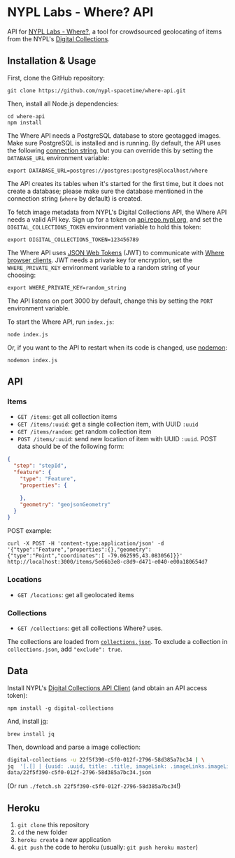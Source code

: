 # NYPL Labs - Where? API

API for [NYPL Labs - Where?](https://github.com/nypl-spacetime/where), a tool for crowdsourced geolocating of items from the NYPL's [Digital Collections](http://digitalcollections.nypl.org/).

## Installation & Usage

First, clone the GitHub repository:

    git clone https://github.com/nypl-spacetime/where-api.git

Then, install all Node.js dependencies:

    cd where-api
    npm install

The Where API needs a PostgreSQL database to store geotagged images. Make sure PostgreSQL is installed and is running. By default, the API uses the following [connection string](https://github.com/brianc/node-postgres/wiki/pg#parameters), but you can override this by setting the `DATABASE_URL` environment variable:

    export DATABASE_URL=postgres://postgres:postgres@localhost/where

The API creates its tables when it's started for the first time, but it does not create a database; please make sure the database mentioned in the connection string (`where` by default) is created.

To fetch image metadata from NYPL's Digital Collections API, the Where API needs a valid API key. Sign up for a token on [api.repo.nypl.org](http://api.repo.nypl.org/), and set the `DIGITAL_COLLECTIONS_TOKEN` environment variable to hold this token:

    export DIGITAL_COLLECTIONS_TOKEN=123456789

The Where API uses [JSON Web Tokens](https://en.wikipedia.org/wiki/JSON_Web_Token) (JWT) to communicate with [Where browser clients](https://github.com/nypl-spacetime/where). JWT needs a private key for encryption, set the `WHERE_PRIVATE_KEY` environment variable to a random string of your choosing:

    export WHERE_PRIVATE_KEY=random_string

The API listens on port 3000 by default, change this by setting the `PORT` environment variable.

To start the Where API, run `index.js`:

    node index.js

Or, if you want to the API to restart when its code is changed, use [nodemon](https://github.com/remy/nodemon):

    nodemon index.js

## API

### Items

- `GET /items`: get all collection items
- `GET /items/:uuid`: get a single collection item, with UUID `:uuid`
- `GET /items/random`: get random collection item
- `POST /items/:uuid`: send new location of item with UUID `:uuid`. POST data should be of the following form:

```json
{
  "step": "stepId",
  "feature": {
    "type": "Feature",
    "properties": {

    },
    "geometry": "geojsonGeometry"
  }
}
```

POST example:

    curl -X POST -H 'content-type:application/json' -d '{"type":"Feature","properties":{},"geometry":{"type":"Point","coordinates":[ -79.062595,43.083056]}}' http://localhost:3000/items/5e66b3e8-c8d9-d471-e040-e00a180654d7

### Locations

- `GET /locations`: get all geolocated items

### Collections

- `GET /collections`: get all collections Where? uses.

The collections are loaded from [`collections.json`](data/collections.json). To exclude a collection in `collections.json`, add `"exclude": true`.

## Data

Install NYPL's [Digital Collections API Client](https://github.com/NYPL-publicdomain/api-client) (and obtain an API access token):

    npm install -g digital-collections

And, install [jq](https://stedolan.github.io/jq/):

    brew install jq

Then, download and parse a image collection:

```bash
digital-collections -u 22f5f390-c5f0-012f-2796-58d385a7bc34 | \
jq  '[.[] | {uuid: .uuid, title: .title, imageLink: .imageLinks.imageLink}]' > \
data/22f5f390-c5f0-012f-2796-58d385a7bc34.json
```

(Or run `./fetch.sh 22f5f390-c5f0-012f-2796-58d385a7bc34`!)

## Heroku

1. `git clone` this repository
2. `cd` the new folder
3. `heroku create` a new application
4. `git push` the code to heroku (usually: `git push heroku master`)
